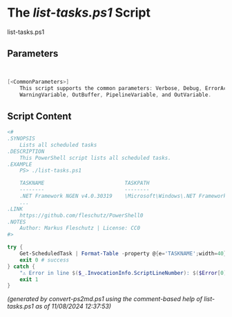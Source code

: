 The *list-tasks.ps1* Script
===========================

list-tasks.ps1 


Parameters
----------
```powershell


[<CommonParameters>]
    This script supports the common parameters: Verbose, Debug, ErrorAction, ErrorVariable, WarningAction, 
    WarningVariable, OutBuffer, PipelineVariable, and OutVariable.
```

Script Content
--------------
```powershell
<#
.SYNOPSIS
	Lists all scheduled tasks
.DESCRIPTION
	This PowerShell script lists all scheduled tasks.
.EXAMPLE
	PS> ./list-tasks.ps1

	TASKNAME                          TASKPATH                             STATE           
	--------                          --------                             -----
	.NET Framework NGEN v4.0.30319    \Microsoft\Windows\.NET Framework\   Ready      
	...
.LINK
	https://github.com/fleschutz/PowerShell0
.NOTES
	Author: Markus Fleschutz | License: CC0
#>

try {
	Get-ScheduledTask | Format-Table -property @{e='TASKNAME';width=40},@{e='TASKPATH';width=55},@{e='STATE';width=10}
	exit 0 # success
} catch {
	"⚠️ Error in line $($_.InvocationInfo.ScriptLineNumber): $($Error[0])"
	exit 1
}
```

*(generated by convert-ps2md.ps1 using the comment-based help of list-tasks.ps1 as of 11/08/2024 12:37:53)*
